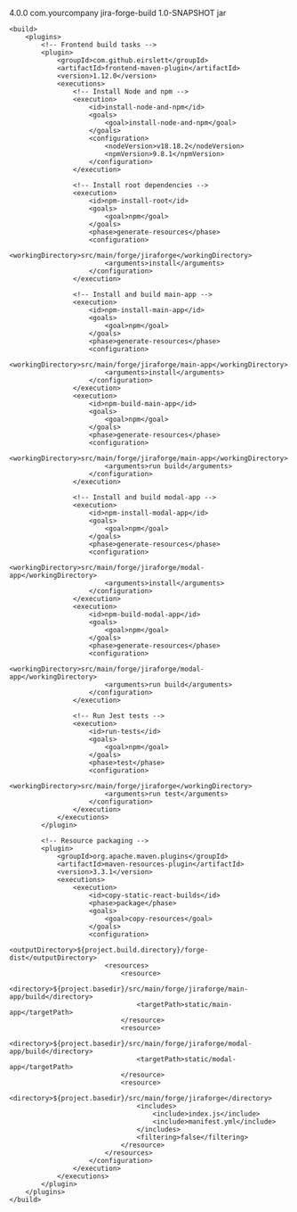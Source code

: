 <project xmlns="http://maven.apache.org/POM/4.0.0"
         xmlns:xsi="http://www.w3.org/2001/XMLSchema-instance"
         xsi:schemaLocation="http://maven.apache.org/POM/4.0.0
                             http://maven.apache.org/xsd/maven-4.0.0.xsd">
    <modelVersion>4.0.0</modelVersion>
    <groupId>com.yourcompany</groupId>
    <artifactId>jira-forge-build</artifactId>
    <version>1.0-SNAPSHOT</version>
    <packaging>jar</packaging>

    <build>
        <plugins>
            <!-- Frontend build tasks -->
            <plugin>
                <groupId>com.github.eirslett</groupId>
                <artifactId>frontend-maven-plugin</artifactId>
                <version>1.12.0</version>
                <executions>
                    <!-- Install Node and npm -->
                    <execution>
                        <id>install-node-and-npm</id>
                        <goals>
                            <goal>install-node-and-npm</goal>
                        </goals>
                        <configuration>
                            <nodeVersion>v18.18.2</nodeVersion>
                            <npmVersion>9.8.1</npmVersion>
                        </configuration>
                    </execution>

                    <!-- Install root dependencies -->
                    <execution>
                        <id>npm-install-root</id>
                        <goals>
                            <goal>npm</goal>
                        </goals>
                        <phase>generate-resources</phase>
                        <configuration>
                            <workingDirectory>src/main/forge/jiraforge</workingDirectory>
                            <arguments>install</arguments>
                        </configuration>
                    </execution>

                    <!-- Install and build main-app -->
                    <execution>
                        <id>npm-install-main-app</id>
                        <goals>
                            <goal>npm</goal>
                        </goals>
                        <phase>generate-resources</phase>
                        <configuration>
                            <workingDirectory>src/main/forge/jiraforge/main-app</workingDirectory>
                            <arguments>install</arguments>
                        </configuration>
                    </execution>
                    <execution>
                        <id>npm-build-main-app</id>
                        <goals>
                            <goal>npm</goal>
                        </goals>
                        <phase>generate-resources</phase>
                        <configuration>
                            <workingDirectory>src/main/forge/jiraforge/main-app</workingDirectory>
                            <arguments>run build</arguments>
                        </configuration>
                    </execution>

                    <!-- Install and build modal-app -->
                    <execution>
                        <id>npm-install-modal-app</id>
                        <goals>
                            <goal>npm</goal>
                        </goals>
                        <phase>generate-resources</phase>
                        <configuration>
                            <workingDirectory>src/main/forge/jiraforge/modal-app</workingDirectory>
                            <arguments>install</arguments>
                        </configuration>
                    </execution>
                    <execution>
                        <id>npm-build-modal-app</id>
                        <goals>
                            <goal>npm</goal>
                        </goals>
                        <phase>generate-resources</phase>
                        <configuration>
                            <workingDirectory>src/main/forge/jiraforge/modal-app</workingDirectory>
                            <arguments>run build</arguments>
                        </configuration>
                    </execution>

                    <!-- Run Jest tests -->
                    <execution>
                        <id>run-tests</id>
                        <goals>
                            <goal>npm</goal>
                        </goals>
                        <phase>test</phase>
                        <configuration>
                            <workingDirectory>src/main/forge/jiraforge</workingDirectory>
                            <arguments>run test</arguments>
                        </configuration>
                    </execution>
                </executions>
            </plugin>

            <!-- Resource packaging -->
            <plugin>
                <groupId>org.apache.maven.plugins</groupId>
                <artifactId>maven-resources-plugin</artifactId>
                <version>3.3.1</version>
                <executions>
                    <execution>
                        <id>copy-static-react-builds</id>
                        <phase>package</phase>
                        <goals>
                            <goal>copy-resources</goal>
                        </goals>
                        <configuration>
                            <outputDirectory>${project.build.directory}/forge-dist</outputDirectory>
                            <resources>
                                <resource>
                                    <directory>${project.basedir}/src/main/forge/jiraforge/main-app/build</directory>
                                    <targetPath>static/main-app</targetPath>
                                </resource>
                                <resource>
                                    <directory>${project.basedir}/src/main/forge/jiraforge/modal-app/build</directory>
                                    <targetPath>static/modal-app</targetPath>
                                </resource>
                                <resource>
                                    <directory>${project.basedir}/src/main/forge/jiraforge</directory>
                                    <includes>
                                        <include>index.js</include>
                                        <include>manifest.yml</include>
                                    </includes>
                                    <filtering>false</filtering>
                                </resource>
                            </resources>
                        </configuration>
                    </execution>
                </executions>
            </plugin>
        </plugins>
    </build>
</project>
